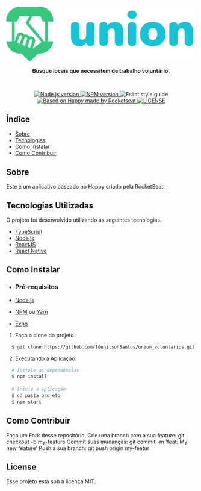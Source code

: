 <p align="center">
  <img src=".github/logoapp.svg" alt="Happy" />
</p>

<p align="center">
  <b>Busque locais que necessitem de trabalho voluntário.</b>
</p>

<br />

<p align="center">
  <a href="https://nodejs.org/en/" target="_blank">
    <img alt="Node.js version" src="https://img.shields.io/badge/node-v14.13.0-brightgreen">
  </a>
  <a href="https://npmjs.com/" target="_blank">
    <img alt="NPM version" src="https://img.shields.io/badge/npm-v6.14.8-blue%20">
  </a>
  <a>
    <img alt="Eslint style guide" src="https://img.shields.io/badge/eslint-airbnb-red">
  </a>
  <a href="https://rocketseat.com.br/" target="_blank">
    <img alt="Based on Happy made by Rocketseat" src="https://img.shields.io/badge/based%20on%20happy%20made%20by-%20RockeatSeat-2300c7c7">
  </a>
  <a href="LICENSE.md" target="_blank">
    <img alt="LICENSE" src="https://img.shields.io/github/license/vitorserrano/task-manager?color=7159C1">
  </a>
</p>

## Índice

- [Sobre](#sobre)
- [Tecnologias](#tecnologias)
- [Como Instalar](#instalar)
- [Como Contribuir](#contribuir)

<a id="sobre"></a>

## Sobre

Este é um aplicativo baseado no Happy criado pela RocketSeat.

<a id="tecnologias"></a>

## Tecnologias Utilizadas

O projeto foi desenvolvido utilizando as seguintes tecnologias.

- [TypeScript](https://www.typescriptlang.org/)
- [Node.js](https://nodejs.org/en/)
- [ReactJS](https://reactjs.org/)
- [React Native](https://reactnative.dev/)

<a id="instalar"></a>

## Como Instalar

- ### **Pré-requisitos**

- [Node.js](https://nodejs.org/en/)
- [NPM](https://www.npmjs.com/) ou [Yarn](https://yarnpkg.com/)
- [Expo](https://expo.io/)

1. Faça o clone do projeto :

```sh
  $ git clone https://github.com/IdenilsonSantos/union_voluntarios.git
```

2. Executando a Aplicação:

```sh
  # Instale as dependências
  $ npm install

  # Inicie a aplicação
  $ cd pasta_projeto
  $ npm start

```

<a id="contribuir"></a>

## Como Contribuir

Faça um Fork desse repositório,
Crie uma branch com a sua feature: git checkout -b my-feature
Commit suas mudanças: git commit -m 'feat: My new feature'
Push a sua branch: git push origin my-featur

## License

Esse projeto está sob a licença MIT.
